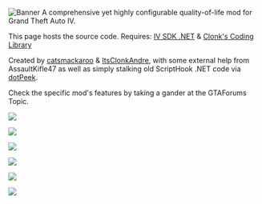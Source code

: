 ![Banner](https://cdn.discordapp.com/attachments/734888920046764105/1119994948968796210/main.png)
A comprehensive yet highly configurable quality-of-life mod for Grand Theft Auto IV.

This page hosts the source code. Requires: [IV SDK .NET](https://github.com/ClonkAndre/IV-SDK-DotNet) & [Clonk's Coding Library](https://github.com/ClonkAndre/ClonksCodingLib.GTAIV)

Created by [catsmackaroo](https://gtaforums.com/topic/988919-cats-toy-box/) & [ItsClonkAndre](https://gtaforums.com/topic/988909-itsclonkandres-workshop/), with some external help from AssaultKifle47 as well as simply stalking old ScriptHook .NET code via [dotPeek](https://www.jetbrains.com/decompiler/).

Check the specific mod's features by taking a gander at the GTAForums Topic.

![](https://media.giphy.com/media/9WkHpgdodMMkVwSxQK/giphy.gif)

![](https://media.giphy.com/media/612lWEiuUnPgn6KD98/giphy.gif)

![](https://media.giphy.com/media/l9bX7N1hiajuOkzVV6/giphy.gif)

![](https://media.giphy.com/media/gJsHuySiJtuM4odkNF/giphy.gif)

![](https://media.giphy.com/media/EJx5R1aQmu3YFwYehF/giphy.gif)

![](https://media.giphy.com/media/ZMoPfVDLmTvk85kSXF/giphy.gif)
